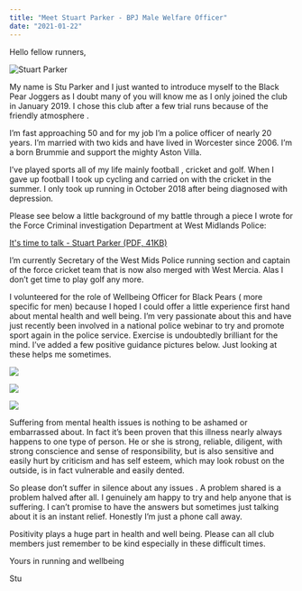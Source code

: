 ```yaml
---
title: "Meet Stuart Parker - BPJ Male Welfare Officer"
date: "2021-01-22"
---
```


Hello fellow runners,

![Stuart Parker](https://bpj.org.uk/wp-content/uploads/2021/01/stuart-parker.jpg)

My name is Stu Parker and I just wanted to introduce myself to the Black Pear Joggers as I doubt many of you will know me as I only joined the club in January 2019. I chose this club after a few trial runs because of the friendly atmosphere .

I’m fast approaching 50 and for my job I’m a police officer of nearly 20 years. I’m married with two kids and have lived in Worcester since 2006. I’m a born Brummie and support the mighty Aston Villa.

I’ve played sports all of my life mainly football , cricket and golf. When I gave up football I took up cycling and carried on with the cricket in the summer. I only took up running in October 2018 after being diagnosed with depression.

Please see below a little background of my battle through a piece I wrote for the Force Criminal investigation Department at West Midlands Police:

[It's time to talk - Stuart Parker (PDF, 41KB)](/wp-content/uploads/2021/01/stuart-parker-its-good-to-talk.pdf)

I’m currently Secretary of the West Mids Police running section and captain of the force cricket team that is now also merged with West Mercia. Alas I don’t get time to play golf any more.

I volunteered for the role of Wellbeing Officer for Black Pears ( more specific for men) because I hoped I could offer a little experience first hand about mental health and well being. I’m very passionate about this and have just recently been involved in a national police webinar to try and promote sport again in the police service. Exercise is undoubtedly brilliant for the mind. I’ve added a few positive guidance pictures below. Just looking at these helps me sometimes.

[![](https://bpj.org.uk/wp-content/uploads/2021/01/to-make-progress-875x900.png)](https://bpj.org.uk/wp-content/uploads/2021/01/to-make-progress.png)

[![](https://bpj.org.uk/wp-content/uploads/2021/01/acceptance-615x900.png)](https://bpj.org.uk/wp-content/uploads/2021/01/acceptance.png)

[![](https://bpj.org.uk/wp-content/uploads/2021/01/positive-steps-to-wellbeing.png)](https://bpj.org.uk/wp-content/uploads/2021/01/positive-steps-to-wellbeing.png)

Suffering from mental health issues is nothing to be ashamed or embarrassed about. In fact it’s been proven that this illness nearly always happens to one type of person. He or she is strong, reliable, diligent, with strong conscience and sense of responsibility, but is also sensitive and easily hurt by criticism and has self esteem, which may look robust on the outside, is in fact vulnerable and easily dented.

So please don’t suffer in silence about any issues . A problem shared is a problem halved after all. I genuinely am happy to try and help anyone that is suffering. I can’t promise to have the answers but sometimes just talking about it is an instant relief. Honestly I’m just a phone call away.

Positivity plays a huge part in health and well being. Please can all club members just remember to be kind especially in these difficult times.

Yours in running and wellbeing

Stu
